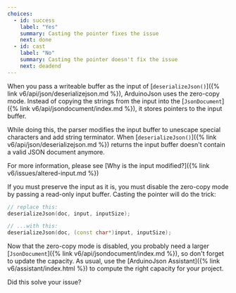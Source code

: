 ```yaml
---
choices:
  - id: success
    label: "Yes"
    summary: Casting the pointer fixes the issue
    next: done
  - id: cast
    label: "No"
    summary: Casting the pointer doesn't fix the issue
    next: deadend
---
```


When you pass a writeable buffer as the input of [`deserializeJson()`]({% link v6/api/json/deserializejson.md %}), ArduinoJson uses the zero-copy mode. Instead of copying the strings from the input into the [`JsonDocument`]({% link v6/api/jsondocument/index.md %}), it stores pointers to the input buffer.

While doing this, the parser modifies the input buffer to unescape special characters and add string terminator.
When [`deserializeJson()`]({% link v6/api/json/deserializejson.md %}) returns the input buffer doesn't contain a valid JSON document anymore.

For more information, please see [Why is the input modified?]({% link v6/issues/altered-input.md %})

If you must preserve the input as it is, you must disable the zero-copy mode by passing a read-only input buffer. Casting the pointer will do the trick:

```c++
// replace this:
deserializeJson(doc, input, inputSize);

// ...with this:
deserializeJson(doc, (const char*)input, inputSize);
```

Now that the zero-copy mode is disabled, you probably need a larger [`JsonDocument`]({% link v6/api/jsondocument/index.md %}), so don't forget to update the capacity. As usual, use the [ArduinoJson Assistant]({% link v6/assistant/index.html %}) to compute the right capacity for your project.

Did this solve your issue?
